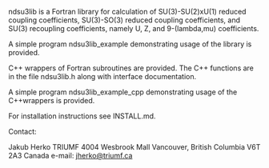 ndsu3lib is a Fortran library for calculation of SU(3)-SU(2)xU(1) reduced coupling coefficients, SU(3)-SO(3) reduced coupling coefficients, and SU(3) recoupling coefficients, namely U, Z, and 9-(lambda,mu) coefficients.

A simple program ndsu3lib_example demonstrating usage of the library is provided.

C++ wrappers of Fortran subroutines are provided. The C++ functions are in the file ndsu3lib.h along with interface documentation.

A simple program ndsu3lib_example_cpp demonstrating usage of the C++wrappers is provided.

For installation instructions see INSTALL.md.

Contact:

Jakub Herko
TRIUMF
4004 Wesbrook Mall
Vancouver, British Columbia V6T 2A3
Canada
e-mail: jherko@triumf.ca
